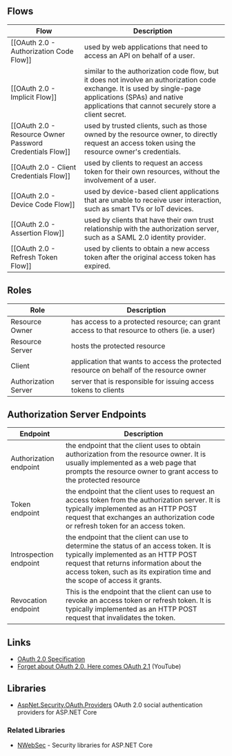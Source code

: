 ## Flows

| Flow                                                     | Description                                                                                                                                                                                                       |
| -------------------------------------------------------- | ----------------------------------------------------------------------------------------------------------------------------------------------------------------------------------------------------------------- |
| [[OAuth 2.0 - Authorization Code Flow]]                  | used by web applications that need to access an API on behalf of a user.                                                                                                                                          |
| [[OAuth 2.0 - Implicit Flow]]                            | similar to the authorization code flow, but it does not involve an authorization code exchange. It is used by single-page applications (SPAs) and native applications that cannot securely store a client secret. |
| [[OAuth 2.0 - Resource Owner Password Credentials Flow]] | used by trusted clients, such as those owned by the resource owner, to directly request an access token using the resource owner's credentials.                                                                   |
| [[OAuth 2.0 - Client Credentials Flow]]                  | used by clients to request an access token for their own resources, without the involvement of a user.                                                                                                            |
| [[OAuth 2.0 - Device Code Flow]]                         | used by device-based client applications that are unable to receive user interaction, such as smart TVs or IoT devices.                                                                                           |
| [[OAuth 2.0 - Assertion Flow]]                           | used by clients that have their own trust relationship with the authorization server, such as a SAML 2.0 identity provider.                                                                                       |
| [[OAuth 2.0 - Refresh Token Flow]]                       | used by clients to obtain a new access token after the original access token has expired.                                                                                                                         |

## Roles

| Role                 | Description                                                                                  |
| -------------------- | -------------------------------------------------------------------------------------------- |
| Resource Owner       | has access to a protected resource; can grant access to that resource to others (ie. a user) |
| Resource Server      | hosts the protected resource                                                                 |
| Client               | application that wants to access the protected resource on behalf of the resource owner      |
| Authorization Server | server that is responsible for issuing access tokens to clients                              |

## Authorization Server Endpoints

| Endpoint               | Description                                                                                                                                                                                                                                          |
| ---------------------- | ---------------------------------------------------------------------------------------------------------------------------------------------------------------------------------------------------------------------------------------------------- |
| Authorization endpoint | the endpoint that the client uses to obtain authorization from the resource owner. It is usually implemented as a web page that prompts the resource owner to grant access to the protected resource                                                 |
| Token endpoint         | the endpoint that the client uses to request an access token from the authorization server. It is typically implemented as an HTTP POST request that exchanges an authorization code or refresh token for an access token.                           |
| Introspection endpoint | the endpoint that the client can use to determine the status of an access token. It is typically implemented as an HTTP POST request that returns information about the access token, such as its expiration time and the scope of access it grants. |
| Revocation endpoint    | This is the endpoint that the client can use to revoke an access token or refresh token. It is typically implemented as an HTTP POST request that invalidates the token.                                                                             |

## Links
- [OAuth 2.0 Specification](https://oauth.net/2/)
- [Forget about OAuth 2.0. Here comes OAuth 2.1](https://www.youtube.com/watch?v=Z9DJzVJD_vg) (YouTube)

## Libraries
- [AspNet.Security.OAuth.Providers](https://github.com/aspnet-contrib/AspNet.Security.OAuth.Providers) OAuth 2.0 social authentication providers for ASP.NET Core

### Related Libraries
- [NWebSec](https://docs.nwebsec.com/en/latest/) - Security libraries for ASP.NET Core